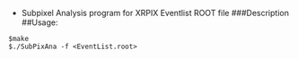 - Subpixel Analysis program for XRPIX Eventlist ROOT file
###Description
##Usage:
```
$make
$./SubPixAna -f <EventList.root>
```